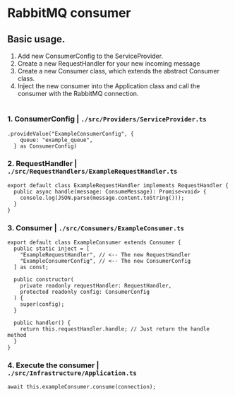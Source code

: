 # RabbitMQ consumer

## Basic usage.

1. Add new ConsumerConfig to the ServiceProvider.
2. Create a new RequestHandler for your new incoming message
3. Create a new Consumer class, which extends the abstract Consumer class.
4. Inject the new consumer into the Application class and call the consumer with the RabbitMQ connection.

#

### 1. ConsumerConfig | `./src/Providers/ServiceProvider.ts`

```
.provideValue("ExampleConsumerConfig", {
    queue: "example_queue",
  } as ConsumerConfig)
```

### 2. RequestHandler | `./src/RequestHandlers/ExampleRequestHandler.ts`

```
export default class ExampleRequestHandler implements RequestHandler {
  public async handle(message: ConsumeMessage): Promise<void> {
    console.log(JSON.parse(message.content.toString()));
  }
}
```

### 3. Consumer | `./src/Consumers/ExampleConsumer.ts`

```
export default class ExampleConsumer extends Consumer {
  public static inject = [
    "ExampleRequestHandler", // <-- The new RequestHandler
    "ExampleConsumerConfig", // <-- The new ConsumerConfig
  ] as const;

  public constructor(
    private readonly requestHandler: RequestHandler,
    protected readonly config: ConsumerConfig
  ) {
    super(config);
  }

  public handler() {
    return this.requestHandler.handle; // Just return the handle method
  }
}
```

### 4. Execute the consumer | `./src/Infrastructure/Application.ts`

```
await this.exampleConsumer.consume(connection);
```
